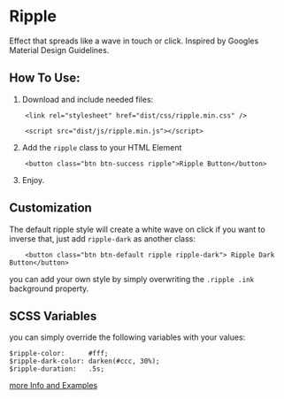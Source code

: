 # Ripple

Effect that spreads like a wave in touch or click.
Inspired by Googles Material Design Guidelines.


## How To Use:

1. Download and include needed files:

```
	<link rel="stylesheet" href="dist/css/ripple.min.css" />
```

```
	<script src="dist/js/ripple.min.js"></script>
```

2. Add the `ripple` class to your HTML Element

```
	<button class="btn btn-success ripple">Ripple Button</button>
```

3. Enjoy.


## Customization

The default ripple style will create a white wave on click if you want to inverse that, just add `ripple-dark` as another class:

```
	<button class="btn btn-default ripple ripple-dark"> Ripple Dark Button</button>
```

you can add your own style by simply overwriting the `.ripple .ink` background property.

## SCSS Variables

you can simply override the following variables with your values:

```
$ripple-color:      #fff;
$ripple-dark-color: darken(#ccc, 30%);
$ripple-duration:   .5s;
```

[more Info and Examples](http://dev.raphaelmutschler.de/ripple/)
